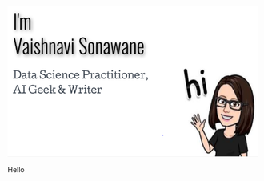 <img src="https://github.com/v-sonawane/v-sonawane/blob/master/sss2.PNG?raw=true" height="300" width="500">
<p>Hello</p>
<!--
**v-sonawane/v-sonawane** is a ✨ _special_ ✨ repository because its `README.md` (this file) appears on your GitHub profile.

Here are some ideas to get you started:

- 🔭 I’m currently working on ...
- 🌱 I’m currently learning ...
- 👯 I’m looking to collaborate on ...
- 🤔 I’m looking for help with ...
- 💬 Ask me about ...
- 📫 How to reach me: ...
- 😄 Pronouns: ...
- ⚡ Fun fact: ...
-->
![Vaishnavi's GitHub Stats](https://github-readme-stats.vercel.app/api?username=v-sonawane&show_icons=true&theme=radical)<br/>

<p>📫 How to reach me: 
<center>
<a href="https://www.linkedin.com/in/vaishnavi-sonawane-82ba351a9/"><img src="https://img.shields.io/badge/LinkedIn--_.svg?style=social&logo=linkedin" alt="LinkedIn"></a><a href="https://medium.com/@vsona200900"><img src="https://img.shields.io/badge/Medium--_.svg?style=social&logo=medium" alt="Medium"></a>
<a href="https://www.instagram.com/_vaishnavi_sonawane"><img src="https://img.shields.io/badge/Instagram--_.svg?style=social&logo=instagram" alt="Instagram"></a>
</center>
</p>

